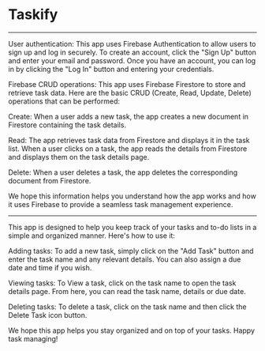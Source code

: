 # Taskify

<hr>

User authentication:
This app uses Firebase Authentication to allow users to sign up and log in securely. To create an account, click the "Sign Up" button and enter your email and password. Once you have an account, you can log in by clicking the "Log In" button and entering your credentials.

Firebase CRUD operations:
This app uses Firebase Firestore to store and retrieve task data. Here are the basic CRUD (Create, Read, Update, Delete) operations that can be performed:

Create: When a user adds a new task, the app creates a new document in Firestore containing the task details.

Read: The app retrieves task data from Firestore and displays it in the task list. When a user clicks on a task, the app reads the details from Firestore and displays them on the task details page.

Delete: When a user deletes a task, the app deletes the corresponding document from Firestore.

We hope this information helps you understand how the app works and how it uses Firebase to provide a seamless task management experience.

<hr>

This app is designed to help you keep track of your tasks and to-do lists in a simple and organized manner. Here's how to use it:

Adding tasks: To add a new task, simply click on the "Add Task" button and enter the task name and any relevant details. You can also assign a due date and time if you wish.

Viewing tasks: To View a task, click on the task name to open the task details page. From here, you can read the task name, details or due date.

Deleting tasks: To delete a task, click on the task name  and then click the Delete Task icon button.

We hope this app helps you stay organized and on top of your tasks. Happy task managing!